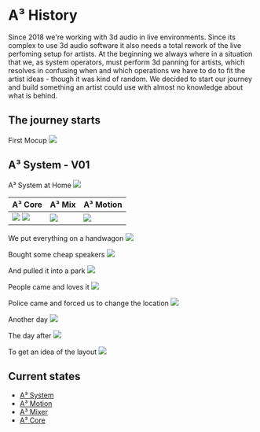 # A³ History
Since 2018 we're working with 3d audio in live environments. Since its complex to use 3d audio software it also needs a total rework of the live perfoming setup for artists. At the beginning we always where in a situation that we, as system operators, must perform 3d panning for artists, which resolves in confusing when and which operations we have to do to fit the artist ideas - though it was kind of random. We decided to start our journey and build something an artist could use with almost no knowledge about what is behind.

## The journey starts

First Mocup
![](pics_assembly/history/re_202102-v00-a3-system-firstdraft.jpg)

## A³ System - V01
A³ System at Home
![](pics_assembly/history/re_202103-v01-a3-system.jpg)

A³ Core | A³ Mix | A³ Motion
--- | --- | ---
![](pics_assembly/history/re_202109-v01-a3core-12v-front.jpg) ![](pics_assembly/history/re_202109-v01-a3core-12v-back.jpg) | ![](pics_assembly/history/re_202107-v01-a3mix-withfxengine.jpg) | ![](pics_assembly/history/re_202109-v01-a3motion.jpg)

We put everything on a handwagon
![](pics_assembly/history/re_202109-v01-a3-system-parkrave-packed.jpg)

Bought some cheap speakers
![](pics_assembly/history/re_202106-v01-a3-system-Controloneonstands.jpg)

And pulled it into a park
![](pics_assembly/history/re_202109-v01-a3-system-parkrave-buildup.jpg)

People came and loves it
![](pics_assembly/history/re_202109-v01-a3-system-parkrave-ongoing.jpg)

Police came and forced us to change the location
![](pics_assembly/history/re_202109-v01-a3-system-parkrave-nextlocation.jpg)

Another day
![](pics_assembly/history/re_202107-a3-system-wannseeravebynight.jpg)

The day after
![](pics_assembly/history/re_202109-v01-a3-system-parkrave-over.jpg)

To get an idea of the layout
![](pics_assembly/history/re_202112-v01-a3mix-green.jpg)

## Current states
- [A³ System](https://doc.a3-audio.com/assembly/assembly.html)
- [A³ Motion](https://doc.a3-audio.com/assembly/moc.html)
- [A³ Mixer](https://doc.a3-audio.com/assembly/mic.html)
- [A³ Core](https://doc.a3-audio.com/assembly/core.html)
